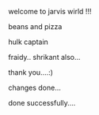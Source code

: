 welcome to jarvis wirld !!!


beans and pizza

hulk
captain

fraidy..
 shrikant also...

thank you....:)


changes done...

done successfully....

